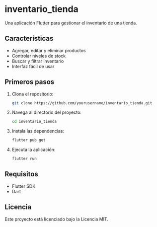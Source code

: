 # inventario_tienda

Una aplicación Flutter para gestionar el inventario de una tienda.

## Características

- Agregar, editar y eliminar productos
- Controlar niveles de stock
- Buscar y filtrar inventario
- Interfaz fácil de usar

## Primeros pasos

1. Clona el repositorio:
    ```bash
    git clone https://github.com/yourusername/inventario_tienda.git
    ```
2. Navega al directorio del proyecto:
    ```bash
    cd inventario_tienda
    ```
3. Instala las dependencias:
    ```bash
    flutter pub get
    ```
4. Ejecuta la aplicación:
    ```bash
    flutter run
    ```

## Requisitos

- Flutter SDK
- Dart

## Licencia

Este proyecto está licenciado bajo la Licencia MIT.